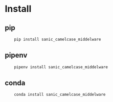 # Install

## pip

```bash
    pip install sanic_camelcase_middelware
```

## pipenv

```bash
    pipenv install sanic_camelcase_middelware
```

## conda

```bash
    conda install sanic_camelcase_middelware
```
